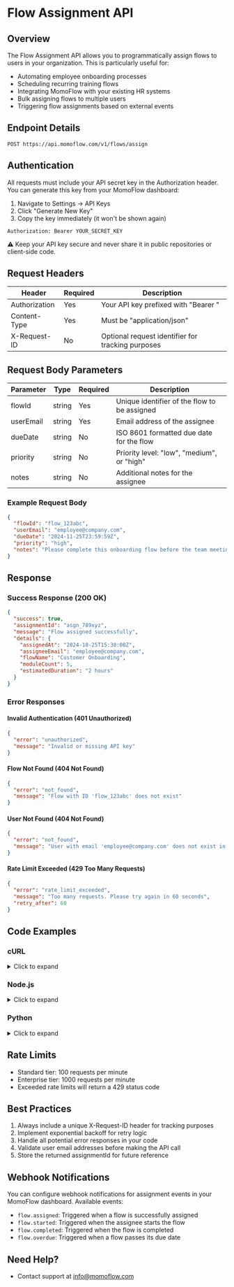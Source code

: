 # Flow Assignment API

## Overview

The Flow Assignment API allows you to programmatically assign flows to users in your organization. This is particularly useful for:

- Automating employee onboarding processes
- Scheduling recurring training flows
- Integrating MomoFlow with your existing HR systems
- Bulk assigning flows to multiple users
- Triggering flow assignments based on external events

## Endpoint Details

```endpoint
POST https://api.momoflow.com/v1/flows/assign
```

## Authentication

All requests must include your API secret key in the Authorization header. You can generate this key from your MomoFlow dashboard:

1. Navigate to Settings → API Keys
2. Click "Generate New Key"
3. Copy the key immediately (it won't be shown again)

```
Authorization: Bearer YOUR_SECRET_KEY
```

⚠️ Keep your API key secure and never share it in public repositories or client-side code.

## Request Headers

| Header          | Required | Description                                          |
|-----------------|----------|------------------------------------------------------|
| Authorization   | Yes      | Your API key prefixed with "Bearer "                 |
| Content-Type    | Yes      | Must be "application/json"                          |
| X-Request-ID    | No       | Optional request identifier for tracking purposes    |

## Request Body Parameters

| Parameter    | Type   | Required | Description                                    |
|-------------|--------|----------|------------------------------------------------|
| flowId      | string | Yes      | Unique identifier of the flow to be assigned   |
| userEmail   | string | Yes      | Email address of the assignee                  |
| dueDate     | string | No       | ISO 8601 formatted due date for the flow      |
| priority    | string | No       | Priority level: "low", "medium", or "high"     |
| notes       | string | No       | Additional notes for the assignee              |

### Example Request Body

```json
{
  "flowId": "flow_123abc",
  "userEmail": "employee@company.com",
  "dueDate": "2024-11-25T23:59:59Z",
  "priority": "high",
  "notes": "Please complete this onboarding flow before the team meeting"
}
```

## Response

### Success Response (200 OK)

```json
{
  "success": true,
  "assignmentId": "asgn_789xyz",
  "message": "Flow assigned successfully",
  "details": {
    "assignedAt": "2024-10-25T15:30:00Z",
    "assigneeEmail": "employee@company.com",
    "flowName": "Customer Onboarding",
    "moduleCount": 5,
    "estimatedDuration": "2 hours"
  }
}
```

### Error Responses

#### Invalid Authentication (401 Unauthorized)
```json
{
  "error": "unauthorized",
  "message": "Invalid or missing API key"
}
```

#### Flow Not Found (404 Not Found)
```json
{
  "error": "not_found",
  "message": "Flow with ID 'flow_123abc' does not exist"
}
```

#### User Not Found (404 Not Found)
```json
{
  "error": "not_found",
  "message": "User with email 'employee@company.com' does not exist in your organization"
}
```

#### Rate Limit Exceeded (429 Too Many Requests)
```json
{
  "error": "rate_limit_exceeded",
  "message": "Too many requests. Please try again in 60 seconds",
  "retry_after": 60
}
```

## Code Examples

### cURL
<details>
<summary>Click to expand</summary>

```bash
curl -X POST https://api.momoflow.com/v1/flows/assign \
  -H "Authorization: Bearer YOUR_SECRET_KEY" \
  -H "Content-Type: application/json" \
  -H "X-Request-ID: req_unique_id" \
  -d '{
    "flowId": "flow_123abc",
    "userEmail": "employee@company.com",
    "dueDate": "2024-11-25T23:59:59Z",
    "priority": "high",
    "notes": "Please complete this onboarding flow before the team meeting"
  }'
```
</details>

### Node.js
<details>
<summary>Click to expand</summary>

```javascript
const axios = require('axios');

async function assignFlow() {
  try {
    const response = await axios.post(
      'https://api.momoflow.com/v1/flows/assign',
      {
        flowId: 'flow_123abc',
        userEmail: 'employee@company.com',
        dueDate: '2024-11-25T23:59:59Z',
        priority: 'high',
        notes: 'Please complete this onboarding flow before the team meeting'
      },
      {
        headers: {
          'Authorization': 'Bearer YOUR_SECRET_KEY',
          'Content-Type': 'application/json',
          'X-Request-ID': 'req_unique_id'
        }
      }
    );
    
    console.log('Flow assigned:', response.data);
  } catch (error) {
    console.error('Error assigning flow:', error.response.data);
  }
}
```
</details>

### Python
<details>
<summary>Click to expand</summary>

```python
import requests

def assign_flow():
    headers = {
        'Authorization': 'Bearer YOUR_SECRET_KEY',
        'Content-Type': 'application/json',
        'X-Request-ID': 'req_unique_id'
    }

    data = {
        'flowId': 'flow_123abc',
        'userEmail': 'employee@company.com',
        'dueDate': '2024-11-25T23:59:59Z',
        'priority': 'high',
        'notes': 'Please complete this onboarding flow before the team meeting'
    }

    try:
        response = requests.post(
            'https://api.momoflow.com/v1/flows/assign',
            json=data,
            headers=headers
        )
        response.raise_for_status()
        print('Flow assigned:', response.json())
    except requests.exceptions.RequestException as e:
        print('Error assigning flow:', e)
```
</details>

## Rate Limits

- Standard tier: 100 requests per minute
- Enterprise tier: 1000 requests per minute
- Exceeded rate limits will return a 429 status code

## Best Practices

1. Always include a unique X-Request-ID header for tracking purposes
2. Implement exponential backoff for retry logic
3. Handle all potential error responses in your code
4. Validate user email addresses before making the API call
5. Store the returned assignmentId for future reference

## Webhook Notifications

You can configure webhook notifications for assignment events in your MomoFlow dashboard. Available events:

- `flow.assigned`: Triggered when a flow is successfully assigned
- `flow.started`: Triggered when the assignee starts the flow
- `flow.completed`: Triggered when the flow is completed
- `flow.overdue`: Triggered when a flow passes its due date

## Need Help?

- Contact support at info@momoflow.com